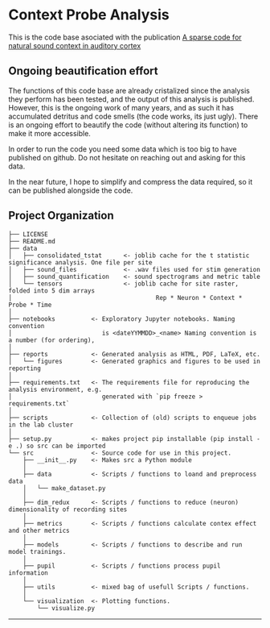 Context Probe Analysis
==============================
This is the code base asociated with the publication
[A sparse code for natural sound context in auditory cortex](https://doi.org/10.1101/2023.06.14.544866)

## Ongoing beautification effort
The functions of this code base are already cristalized since the analysis they
perform has been tested, and the output of this analysis is published. However,
this is the ongoing work of many years, and as such it has accumulated detritus
and code smells (the code works, its just ugly). There is an ongoing effort to 
beautify the code (without altering its function) to make it more accessible.

In order to run the code you need some data which is too big to have published
on github. Do not hesitate on reaching out and asking for this data.

In the near future, I hope to simplify and compress the data required, so it
can be published alongside the code.

Project Organization
------------

    ├── LICENSE
    ├── README.md
    ├── data
    │   ├── consolidated_tstat      <- joblib cache for the t statistic significance analysis. One file per site
    │   ├── sound_files             <- .wav files used for stim generation
    │   ├── sound_quantification    <- sound spectrograms and metric table
    │   └── tensors                 <- joblib cache for site raster, folded into 5 dim arrays
    │                                        Rep * Neuron * Context * Probe * Time 
    │
    ├── notebooks          <- Exploratory Jupyter notebooks. Naming convention 
    │                         is <dateYYMMDD>_<name> Naming convention is a number (for ordering),
    │
    ├── reports            <- Generated analysis as HTML, PDF, LaTeX, etc.
    │   └── figures        <- Generated graphics and figures to be used in reporting
    │
    ├── requirements.txt   <- The requirements file for reproducing the analysis environment, e.g.
    │                         generated with `pip freeze > requirements.txt`
    │
    ├── scripts            <- Collection of (old) scripts to enqueue jobs in the lab cluster
    │
    ├── setup.py           <- makes project pip installable (pip install -e .) so src can be imported
    └── src                <- Source code for use in this project.
        ├── __init__.py    <- Makes src a Python module
        │
        ├── data           <- Scripts / functions to loand and preprocess data
        │   └── make_dataset.py
        │
        ├── dim_redux      <- Scripts / functions to reduce (neuron) dimensionality of recording sites
        │
        ├── metrics        <- Scripts / functions calculate contex effect and other metrics
        │
        ├── models         <- Scripts / functions to describe and run model trainings.
        │
        ├── pupil          <- Scripts / functions process pupil information 
        │
        ├── utils          <- mixed bag of usefull Scripts / functions. 
        │
        └── visualization  <- Plotting functions.
            └── visualize.py

--------